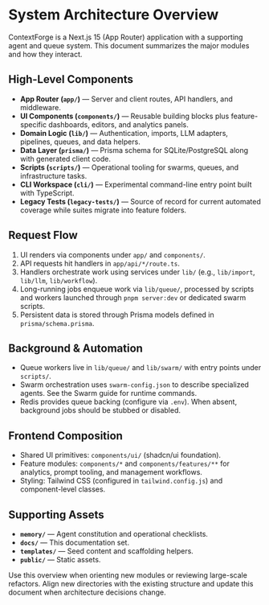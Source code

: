 # System Architecture Overview

ContextForge is a Next.js 15 (App Router) application with a supporting agent and queue system. This document summarizes the major modules and how they interact.

## High-Level Components
- **App Router (`app/`)** — Server and client routes, API handlers, and middleware.
- **UI Components (`components/`)** — Reusable building blocks plus feature-specific dashboards, editors, and analytics panels.
- **Domain Logic (`lib/`)** — Authentication, imports, LLM adapters, pipelines, queues, and data helpers.
- **Data Layer (`prisma/`)** — Prisma schema for SQLite/PostgreSQL along with generated client code.
- **Scripts (`scripts/`)** — Operational tooling for swarms, queues, and infrastructure tasks.
- **CLI Workspace (`cli/`)** — Experimental command-line entry point built with TypeScript.
- **Legacy Tests (`legacy-tests/`)** — Source of record for current automated coverage while suites migrate into feature folders.

## Request Flow
1. UI renders via components under `app/` and `components/`.
2. API requests hit handlers in `app/api/*/route.ts`.
3. Handlers orchestrate work using services under `lib/` (e.g., `lib/import`, `lib/llm`, `lib/workflow`).
4. Long-running jobs enqueue work via `lib/queue/`, processed by scripts and workers launched through `pnpm server:dev` or dedicated swarm scripts.
5. Persistent data is stored through Prisma models defined in `prisma/schema.prisma`.

## Background & Automation
- Queue workers live in `lib/queue/` and `lib/swarm/` with entry points under `scripts/`.
- Swarm orchestration uses `swarm-config.json` to describe specialized agents. See the Swarm guide for runtime commands.
- Redis provides queue backing (configure via `.env`). When absent, background jobs should be stubbed or disabled.

## Frontend Composition
- Shared UI primitives: `components/ui/` (shadcn/ui foundation).
- Feature modules: `components/*` and `components/features/**` for analytics, prompt tooling, and management workflows.
- Styling: Tailwind CSS (configured in `tailwind.config.js`) and component-level classes.

## Supporting Assets
- **`memory/`** — Agent constitution and operational checklists.
- **`docs/`** — This documentation set.
- **`templates/`** — Seed content and scaffolding helpers.
- **`public/`** — Static assets.

Use this overview when orienting new modules or reviewing large-scale refactors. Align new directories with the existing structure and update this document when architecture decisions change.
